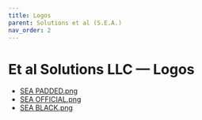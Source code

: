 ```yaml
---
title: Logos
parent: Solutions et al (S.E.A.)
nav_order: 2
---
```


# Et al Solutions LLC — Logos

- [SEA PADDED.png](/assets/logos/et-al-solutions-llc/SEA_PADDED.png)
- [SEA OFFICIAL.png](/assets/logos/et-al-solutions-llc/SEA_OFFICIAL.png)
- [SEA BLACK.png](/assets/logos/et-al-solutions-llc/SEA_BLACK.png)
